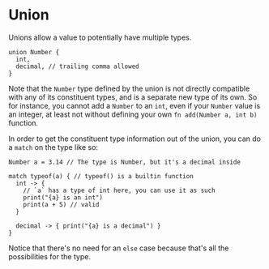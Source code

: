 # Union

Unions allow a value to potentially have multiple types.

```
union Number {
  int,
  decimal, // trailing comma allowed
}
```

Note that the `Number` type defined by the union is not directly compatible with any of its constituent types, and is a separate new type of its own. So for instance, you cannot add a `Number` to an `int`, even if your `Number` value is an integer, at least not without defining your own `fn add(Number a, int b)` function.

In order to get the constituent type information out of the union, you can do a `match` on the type like so:

```
Number a = 3.14 // The type is Number, but it's a decimal inside

match typeof(a) { // typeof() is a builtin function
  int -> {
    // `a` has a type of int here, you can use it as such
    print("{a} is an int")
    print(a + 5) // valid
  }

  decimal -> { print("{a} is a decimal") }
}
```

Notice that there's no need for an `else` case because that's all the possibilities for the type.
